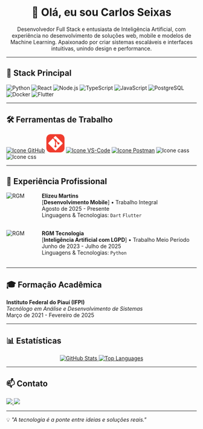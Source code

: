 <h1 align="center">👋 Olá, eu sou Carlos Seixas</h1>

<p align="center">
Desenvolvedor Full Stack e entusiasta de Inteligência Artificial, com experiência no desenvolvimento de soluções web, mobile e modelos de Machine Learning. Apaixonado por criar sistemas escaláveis e interfaces intuitivas, unindo design e performance.
</p>

---

## 🚀 Stack Principal
<div>
  <img height="48px" alt="Python" src="https://skillicons.dev/icons?i=python"/>
  <img height="48px" alt="React" src="https://skillicons.dev/icons?i=react"/>
  <img height="48px" alt="Node.js" src="https://skillicons.dev/icons?i=nodejs"/>
  <img height="48px" alt="TypeScript" src="https://skillicons.dev/icons?i=ts"/>
  <img height="48px" alt="JavaScript" src="https://skillicons.dev/icons?i=js"/>
  <img height="48px" alt="PostgreSQL" src="https://skillicons.dev/icons?i=postgres"/>
  <img height="48px" alt="Docker" src="https://skillicons.dev/icons?i=docker"/>
  <img height="48px" alt="Flutter" src="https://skillicons.dev/icons?i=flutter"/>
</div>

---

## 🛠 Ferramentas de Trabalho
[<img height="48px" width="48px" alt="Icone GitHub" src="https://skillicons.dev/icons?i=github"/>](https://github.com/)
[<img height="48px" width="48px" alt="Icone Git" src="https://raw.githubusercontent.com/tandpfun/skill-icons/main/icons/Git.svg"/>](https://git-scm.com)
[<img height="48px" width="48px" alt="Icone VS-Code" src="https://skillicons.dev/icons?i=vscode"/>](https://code.visualstudio.com)
[<img height="48px" width="48px" alt="Icone Postman" src="https://i.postimg.cc/QNyBTNVk/postman.png"/>](https://www.postman.com)
<img height="48px" width="48px" alt="Icone cass" src="https://skillicons.dev/icons?i=powershell"/>
<img height="48px" width="48px" alt="Icone css" src="https://skillicons.dev/icons?i=vite"/>

---

## 💼 Experiência Profissional

<img align="left" height="94px" width="94px" alt="RGM" src="https://portifoliocarlosseixas.vercel.app/assets/Eliseu-DXX258VE.jpeg"/>

**Elizeu Martins** \
[**Desenvolvimento Mobile**] • Trabalho Integral \
Agosto de 2025 - Presente \
Linguagens & Tecnologias: `Dart` `Flutter`
<br/>
<br/>

<img align="left" height="94px" width="94px" alt="RGM" src="https://portifoliocarlosseixas.vercel.app/assets/logo_rgm-Cs_6FNkm.jpeg"/>

**RGM Tecnologia** \
[**Inteligência Artificial com LGPD**] • Trabalho Meio Período \
Junho de 2023 - Julho de 2025 \
Linguagens & Tecnologias: `Python`
<br/>
<br/>


---

## 🎓 Formação Acadêmica
**Instituto Federal do Piauí (IFPI)**  
_Tecnólogo em Análise e Desenvolvimento de Sistemas_  
Março de 2021 - Fevereiro de 2025  

---

## 📊 Estatísticas
<div align="center">
  <a href="https://github.com/CarlosSeixas2">
    <img height="180em" src="https://github-readme-stats.vercel.app/api?username=CarlosSeixas2&show_icons=true&theme=dark&include_all_commits=true&count_private=true" alt="GitHub Stats"/>
  </a>
  <a href="https://github.com/CarlosSeixas2">
    <img height="180em" src="https://github-readme-stats.vercel.app/api/top-langs/?username=CarlosSeixas2&layout=compact&langs_count=7&theme=dark" alt="Top Languages"/>
  </a>
</div>

---

## 📫 Contato
<a href="mailto:carlosseixasof@gmail.com" title="Gmail">
  <img src="https://img.shields.io/badge/-Gmail-FF0000?style=flat-square&labelColor=FF0000&logo=gmail&logoColor=white"/>
</a>
<a href="https://www.linkedin.com/in/carlos-seixas-050b4724a/" title="LinkedIn">
  <img src="https://img.shields.io/badge/-Linkedin-0e76a8?style=flat-square&logo=Linkedin&logoColor=white"/>
</a>

---
💡 _"A tecnologia é a ponte entre ideias e soluções reais."_
